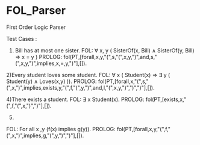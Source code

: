 # FOL_Parser
First Order Logic Parser


Test Cases :
1) Bill has at most one sister.
FOL:
∀ x, y ( SisterOf(x, Bill) ∧ SisterOf(y, Bill) ⇒ x = y )
PROLOG:
fol(PT,[forall,x,y,"(",s,"(",x,y,")",and,s,"(",x,y,")",implies,x,=,y,")"],[]).

2)Every student loves some student.
FOL:
∀ x ( Student(x) ⇒ ∃ y ( Student(y) ∧ Loves(x,y) )).
PROLOG:
fol(PT,[forall,x,"(",s,"(",x,")",implies,exists,y,"(",f,"(",y,")",and,l,"(",x,y,")",")",")"],[]).


4)There exists a student.
FOL:
∃ x Student(x).
PROLOG:
fol(PT,[exists,x,"(",f,"(",x,")",")"],[]).

5) 
FOL:
For all x ,y (f(x) implies g(y)).
PROLOG:
fol(PT,[forall,x,y,"(",f,"(",x,")",implies,g,"(",y,")",")"],[]).
